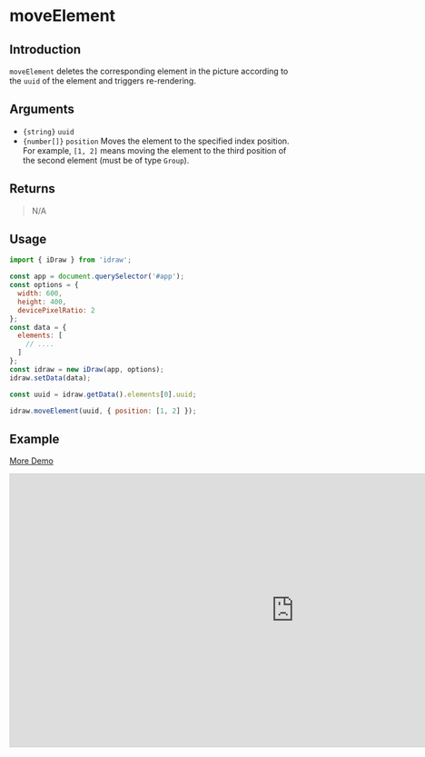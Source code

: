 # moveElement

## Introduction

`moveElement` deletes the corresponding element in the picture according to the `uuid` of the element and triggers re-rendering.

## Arguments

- `{string}` `uuid`
- `{number[]}` `position` Moves the element to the specified index position. For example, `[1, 2]` means moving the element to the third position of the second element (must be of type `Group`).

## Returns

> N/A

## Usage

```js
import { iDraw } from 'idraw';

const app = document.querySelector('#app');
const options = {
  width: 600,
  height: 400,
  devicePixelRatio: 2
};
const data = {
  elements: [
    // ....
  ]
};
const idraw = new iDraw(app, options);
idraw.setData(data);

const uuid = idraw.getData().elements[0].uuid;

idraw.moveElement(uuid, { position: [1, 2] });
```

## Example

[More Demo](https://idraw.js.org/playground/?demo=api-moveElement)

<iframe class="idraw-playground-preview" 
  src="https://idraw.js.org/playground/?demo=api-moveElement&header=false&sider=false&default-editor-split=50" 
  width="1000" height="480" frameborder="no" border="0"
  style="border: 1px solid #cecece; margin: 0px auto;"
></iframe>
